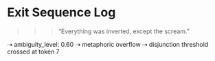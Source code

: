 # Exit Sequence Log

>>> “Everything was inverted, except the scream.”

⇢ ambiguity_level: 0.60
⇢ metaphoric overflow
⇢ disjunction threshold crossed at token 7